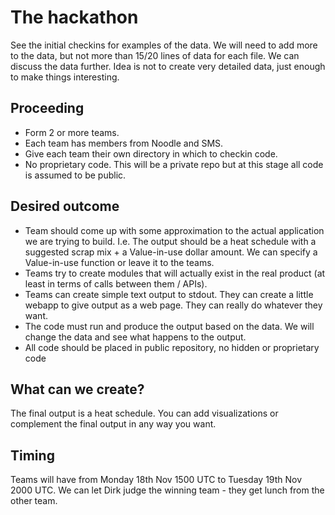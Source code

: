 # The hackathon

See the initial checkins for examples of the data. We will need to add more to the data, but not more than 15/20 lines of data for each file. We can discuss the data further. Idea is not to create very detailed data, just enough to make things interesting.

## Proceeding

- Form 2 or more teams.
- Each team has members from Noodle and SMS.
- Give each team their own directory in which to checkin code.
- No proprietary code. This will be a private repo but at this stage all code is assumed to be public.


## Desired outcome

- Team should come up with some approximation to the actual application we are trying to build. I.e. The output should be a heat schedule with a suggested scrap mix + a Value-in-use dollar amount. We can specify a Value-in-use function or leave it to the teams.
- Teams try to create modules that will actually exist in the real product (at least in terms of calls between them / APIs).
- Teams can create simple text output to stdout. They can create a little webapp to give output as a web page. They can really do whatever they want.
- The code must run and produce the output based on the data. We will change the data and see what happens to the output.
- All code should be placed in public repository, no hidden or proprietary code

## What can we create?

The final output is a heat schedule. You can add visualizations or complement the final output in any way you want.

## Timing

Teams will have from Monday 18th Nov 1500 UTC to Tuesday 19th Nov 2000 UTC. We can let Dirk judge the winning team - they get lunch from the other team.


